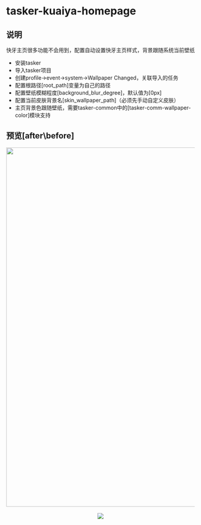# tasker-kuaiya-homepage



## 说明
快牙主页很多功能不会用到，配置自动设置快牙主页样式，背景跟随系统当前壁纸
* 安装tasker
* 导入tasker项目
* 创建profile->event->system->Wallpaper Changed，关联导入的任务
* 配置根路径[root_path]变量为自己的路径
* 配置壁纸模糊程度[background_blur_degree]，默认值为[0px]
* 配置当前皮肤背景名[skin_wallpaper_path]（必须先手动自定义皮肤）
* 主页背景色跟随壁纸，需要tasker-common中的[tasker-comm-wallpaper-color]模块支持


## 预览[after\before]
<div align=center><img height="960" width="570" src="https://github.com/bjc5233/tasker-kuaiya-homepage/raw/master/resources/after.png"/></div>
<br>
<div align=center><img src="https://github.com/bjc5233/tasker-kuaiya-homepage/raw/master/resources/before.png"/></div>